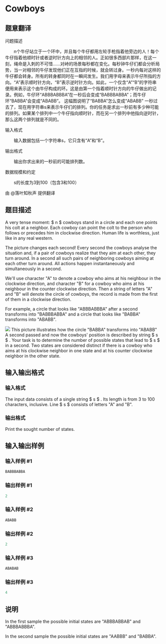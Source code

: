 # Cowboys

## 题意翻译

 问题描述

　　n个牛仔站立于一个环中，并且每个牛仔都用左轮手枪指着他旁边的人！每个牛仔指着他顺时针或者逆时针方向上的相邻的人。正如很多西部片那样，在这一刻，绳命是入刺的不可惜……对峙的场景每秒都在变化。每秒钟牛仔们都会分析局势，当一对相邻的牛仔发现他们正在互指的时候，就会转过身。一秒内每对这样的牛仔都会转身。所有的转身都同时在一瞬间发生。我们用字母来表示牛仔所指的方向。“A”表示顺时针方向，“B”表示逆时针方向。如此，一个仅含“A”“B”的字符串便用来表示这个由牛仔构成的环。这是由第一个指着顺时针方向的牛仔做出的记录。例如，牛仔环“ABBBABBBA”在一秒后会变成“BABBBABBA”；而牛仔环“BABBA”会变成“ABABB”。 这幅图说明了“BABBA”怎么变成“ABABB” 一秒过去了，现在用字符串s来表示牛仔们的排列。你的任务是求出一秒前有多少种可能的排列。如果某个排列中一个牛仔指向顺时针，而在另一个排列中他指向逆时针，那么这两个排列就是不同的。

输入格式

　　输入数据包括一个字符串s，它只含有“A”和“B”。

输出格式

　　输出你求出来的一秒前的可能排列数。

数据规模和约定

　　s的长度为3到100（包含3和100）

由 @落叶知秋声 提供翻译

## 题目描述

A very tense moment: $ n $ cowboys stand in a circle and each one points his colt at a neighbor. Each cowboy can point the colt to the person who follows or precedes him in clockwise direction. Human life is worthless, just like in any real western.

The picture changes each second! Every second the cowboys analyse the situation and, if a pair of cowboys realize that they aim at each other, they turn around. In a second all such pairs of neighboring cowboys aiming at each other turn around. All actions happen instantaneously and simultaneously in a second.

We'll use character "A" to denote a cowboy who aims at his neighbour in the clockwise direction, and character "B" for a cowboy who aims at his neighbour in the counter clockwise direction. Then a string of letters "A" and "B" will denote the circle of cowboys, the record is made from the first of them in a clockwise direction.

For example, a circle that looks like "ABBBABBBA" after a second transforms into "BABBBABBA" and a circle that looks like "BABBA" transforms into "ABABB".

![](https://cdn.luogu.com.cn/upload/vjudge_pic/CF212C/8008a8372d251058ec538068ab582d52690a65b8.png) This picture illustrates how the circle "BABBA" transforms into "ABABB" A second passed and now the cowboys' position is described by string $ s $ . Your task is to determine the number of possible states that lead to $ s $ in a second. Two states are considered distinct if there is a cowboy who aims at his clockwise neighbor in one state and at his counter clockwise neighbor in the other state.

## 输入输出格式

### 输入格式

The input data consists of a single string $ s $ . Its length is from 3 to 100 characters, inclusive. Line $ s $ consists of letters "A" and "B".

### 输出格式

Print the sought number of states.

## 输入输出样例

### 输入样例 #1

```cpp
BABBBABBA

```
### 输出样例 #1

```cpp
2

```
### 输入样例 #2

```cpp
ABABB

```
### 输出样例 #2

```cpp
2

```
### 输入样例 #3

```cpp
ABABAB

```
### 输出样例 #3

```cpp
4

```
## 说明

In the first sample the possible initial states are "ABBBABBAB" and "ABBBABBBA".

In the second sample the possible initial states are "AABBB" and "BABBA".

